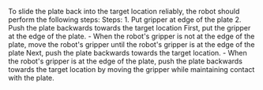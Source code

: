 To slide the plate back into the target location reliably, the robot should perform the following steps:
    Steps:  1. Put gripper at edge of the plate  2. Push the plate backwards towards the target location
    First, put the gripper at the edge of the plate.
    - When the robot's gripper is not at the edge of the plate, move the robot's gripper until the robot's gripper is at the edge of the plate
    Next, push the plate backwards towards the target location.
    - When the robot's gripper is at the edge of the plate, push the plate backwards towards the target location by moving the gripper while maintaining contact with the plate.
